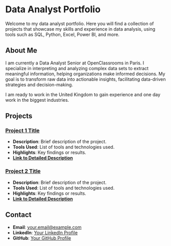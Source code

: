 # Data Analyst Portfolio

Welcome to my data analyst portfolio. Here you will find a collection of projects that showcase my skills and experience in data analysis, using tools such as SQL, Python, Excel, Power BI, and more.

## About Me
I am currently a Data Analyst Senior at OpenClassrooms in Paris. I specialize in interpreting and analyzing complex data sets to extract meaningful information, helping organizations make informed decisions. My goal is to transform raw data into actionable insights, facilitating data-driven strategies and decision-making.

I am ready to work in the United Kingdom to gain experience and one day work in the biggest industries.

## Projects

### [Project 1 Title](projects/project1)
- **Description**: Brief description of the project.
- **Tools Used**: List of tools and technologies used.
- **Highlights**: Key findings or results.
- **[Link to Detailed Description](projects/project1/README.md)**

### [Project 2 Title](projects/project2)
- **Description**: Brief description of the project.
- **Tools Used**: List of tools and technologies used.
- **Highlights**: Key findings or results.
- **[Link to Detailed Description](projects/project2/README.md)**

## Contact
- **Email**: your.email@example.com
- **LinkedIn**: [Your LinkedIn Profile](https://linkedin.com/in/yourprofile)
- **GitHub**: [Your GitHub Profile](https://github.com/yourusername)

